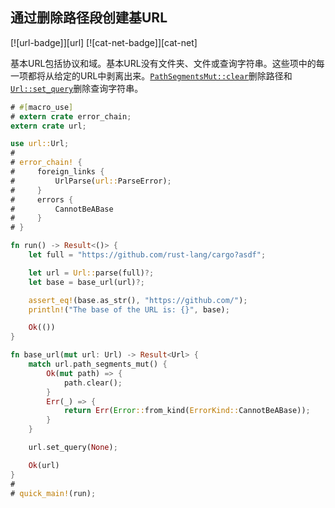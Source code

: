 ## 通过删除路径段创建基URL

[![url-badge]][url] [![cat-net-badge]][cat-net]

基本URL包括协议和域。基本URL没有文件夹、文件或查询字符串。这些项中的每一项都将从给定的URL中剥离出来。[`PathSegmentsMut::clear`]删除路径和[`Url::set_query`]删除查询字符串。

```rust
# #[macro_use]
# extern crate error_chain;
extern crate url;

use url::Url;
#
# error_chain! {
#     foreign_links {
#         UrlParse(url::ParseError);
#     }
#     errors {
#         CannotBeABase
#     }
# }

fn run() -> Result<()> {
    let full = "https://github.com/rust-lang/cargo?asdf";

    let url = Url::parse(full)?;
    let base = base_url(url)?;

    assert_eq!(base.as_str(), "https://github.com/");
    println!("The base of the URL is: {}", base);

    Ok(())
}

fn base_url(mut url: Url) -> Result<Url> {
    match url.path_segments_mut() {
        Ok(mut path) => {
            path.clear();
        }
        Err(_) => {
            return Err(Error::from_kind(ErrorKind::CannotBeABase));
        }
    }

    url.set_query(None);

    Ok(url)
}
#
# quick_main!(run);
```

[`pathsegmentsmut::clear`]: https://docs.rs/url/*/url/struct.PathSegmentsMut.html#method.clear

[`url::set_query`]: https://docs.rs/url/*/url/struct.Url.html#method.set_query
